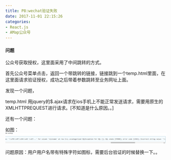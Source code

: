 ```yaml
---
title: P8:wechat验证失败
date: 2017-11-01 22:15:26
categories:
- React.js
- AMap公众号
---
```


<!--more-->

#### 问题

公众号获取授权，这里面采用了中间跳转的方式。

首先公众号菜单点击，返回一个带跳转的链接，链接跳到一个temp.html里面，在这里面请求验证授权，成功之后带着参数跳转至业务网址上面。


发现一个问题，

temp.html 用jquery的$.ajax请求在ios手机上不能正常发送请求，需要用原生的XMLHTTPREQUEST进行请求。[不知道是什么原因。。]


还有一个问题：

如图：![](/assets/rj/18.png)

问题原因：用户用户名带有特殊字符如图标，需要后台验证的时候替换一下。。





